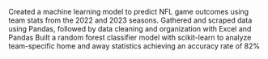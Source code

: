 Created a machine learning model to predict NFL game outcomes using team stats from the 2022 and 2023 seasons. Gathered and scraped data using Pandas, followed by data cleaning and organization with Excel and Pandas Built a random forest classifier model with scikit-learn to analyze team-specific home and away statistics achieving an accuracy rate of 82%

